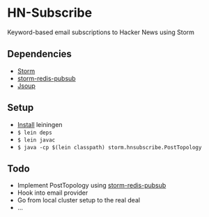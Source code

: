 HN-Subscribe
============

Keyword-based email subscriptions to Hacker News using Storm

## Dependencies

- [Storm](http://storm-project.net/)
- [storm-redis-pubsub](https://github.com/stormprocessor/storm-redis-pubsub)
- [Jsoup](http://jsoup.org/)

## Setup

- [Install](http://leiningen.org/#install) leiningen
- `$ lein deps`
- `$ lein javac`
- `$ java -cp $(lein classpath) storm.hnsubscribe.PostTopology`

## Todo

- Implement PostTopology using [storm-redis-pubsub](https://github.com/sorenmacbeth/storm-redis-pubsub)
- Hook into email provider
- Go from local cluster setup to the real deal
- ...

